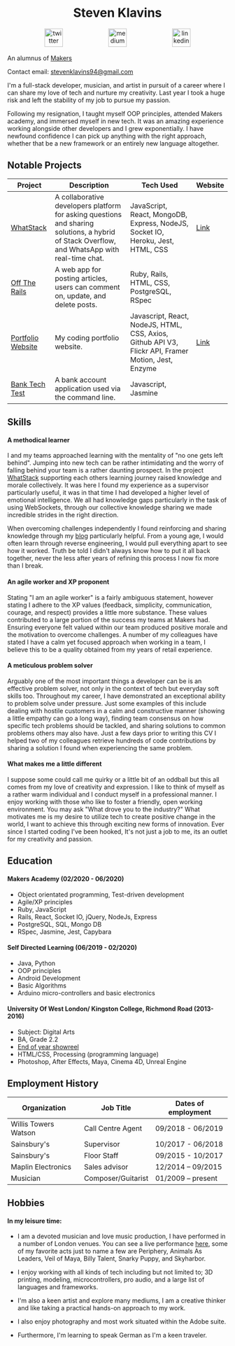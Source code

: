 <h1 align="center">Steven Klavins</h1>
<p align="center">
<a href="https://twitter.com/KlavinsSteven">
<img src="https://cdn4.iconfinder.com/data/icons/social-media-icons-the-circle-set/48/twitter_circle-512.png" alt="twitter" hspace="50" height="42" width="42"></a>
<a href="https://medium.com/@stevenklavins94">
<img src="http://www.webmasto.com/wp-content/uploads/2017/08/Medium-App-Icon-2017.png" alt="medium" hspace="50" height="42" width="42"></a>

<a href="https://www.linkedin.com/in/steven-klavins-90b02a199/">
<img src="https://www.iconfinder.com/data/icons/free-social-icons/67/linkedin_circle_color-512.png" alt="linkedin" hspace="50" height="42" width="42"></a></p>

An alumnus of [Makers](https://github.com/makersacademy)

Contact email: stevenklavins94@gmail.com

I'm a full-stack developer, musician, and artist in pursuit of a career where I can share my love of tech and nurture my creativity. Last year I took a huge risk and left the stability of my job to pursue my passion.

Following my resignation, I taught myself OOP principles, attended Makers academy, and immersed myself in new tech. It was an amazing experience working alongside other developers and I grew exponentially. I have newfound confidence I can pick up anything with the right approach, whether that be a new framework or an entirely new language altogether.


## Notable Projects 

| Project                                                                       | Description                                                                                                                                     | Tech Used                                                                                | Website                                     |
|-------------------------------------------------------------------------------|-------------------------------------------------------------------------------------------------------------------------------------------------|------------------------------------------------------------------------------------------|---------------------------------------------|
| [WhatStack](https://github.com/FayeCarter/WhatStack)                          | A collaborative developers platform for asking questions  and sharing solutions, a hybrid of Stack Overflow,  and WhatsApp with real-time chat. | JavaScript, React, MongoDB, Express,  NodeJS, Socket IO, Heroku, Jest,  HTML, CSS        | [Link](https://whatstack.herokuapp.com/)    |
| [Off The Rails](https://github.com/Steven-Klavins/off-the-rails)              | A web app for posting articles,  users can comment  on, update, and delete posts.                                                               | Ruby, Rails, HTML, CSS, PostgreSQL,  RSpec                                               |                                         |
| [Portfolio Website](https://github.com/Steven-Klavins/stevenklavins.co.uk) | My coding portfolio website.                                                                                                                    | Javascript, React, NodeJS, HTML, CSS, Axios, Github API V3, Flickr API, Framer Motion, Jest, Enzyme | [Link](https://stevenklavins.netlify.app/) |
| [Bank Tech Test](https://github.com/Steven-Klavins/bank-tech-test)            | A bank account application used via the  command line.                                                                                          | Javascript, Jasmine                                                                      |                                         |

## Skills

#### A methodical learner 
I and my teams approached learning with the mentality of "no one gets left behind". Jumping into new tech can be rather intimidating and the worry of falling behind your team is a rather daunting prospect. In the project [WhatStack](https://github.com/FayeCarter/WhatStack) supporting each others learning journey raised knowledge and morale collectively. It was here I found my experience as a supervisor particularly useful, it was in that time I had developed a higher level of emotional intelligence. We all had knowledge gaps particularly in the task of using WebSockets, through our collective knowledge sharing we made incredible strides in the right direction.

When overcoming challenges independently I found reinforcing and sharing knowledge through my [blog](https://medium.com/@stevenklavins94) particularly helpful. From a young age, I would often learn through reverse engineering, I would pull everything apart to see how it worked. Truth be told I didn't always know how to put it all back together, never the less after years of refining this process I now fix more than I break.

#### An agile worker and XP proponent
Stating "I am an agile worker" is a fairly ambiguous statement, however stating I adhere to the XP values (feedback, simplicity, communication, courage, and respect) provides a little more substance. These values contributed to a large portion of the success my teams at Makers had. Ensuring everyone felt valued within our team produced positive morale and the motivation to overcome challenges. A number of my colleagues have stated I have a calm yet focused approach when working in a team, I believe this to be a quality obtained from my years of retail experience.

#### A meticulous problem solver
Arguably one of the most important things a developer can be is an effective problem solver, not only in the context of tech but everyday soft skills too. Throughout my career, I have demonstrated an exceptional ability to problem solve under pressure. Just some examples of this include dealing with hostile customers in a calm and constructive manner (showing a little empathy can go a long way), finding team consensus on how specific tech problems should be tackled, and sharing solutions to common problems others may also have. Just a few days prior to writing this CV I helped two of my colleagues retrieve hundreds of code contributions by sharing a solution I found when experiencing the same problem.

#### What makes me a little different

I suppose some could call me quirky or a little bit of an oddball but this all comes from my love of creativity and expression. I like to think of myself as a rather warm individual and I conduct myself in a professional manner. I enjoy working with those who like to foster a friendly, open working environment. You may ask "What drove you to the industry?" What motivates me is my desire to utilize tech to create positive change in the world, I want to achieve this through exciting new forms of innovation. Ever since I started coding I've been hooked, It's not just a job to me, its an outlet for my creativity and passion.

## Education

#### Makers Academy (02/2020 - 06/2020)
* Object orientated programming, Test-driven development
* Agile/XP principles 
* Ruby, JavaScript
* Rails, React, Socket IO, jQuery, NodeJs, Express
* PostgreSQL, SQL, Mongo DB
* RSpec, Jasmine, Jest, Capybara

#### Self Directed Learning (06/2019 - 02/2020)
* Java, Python 
* OOP principles 
* Android Development 
* Basic Algorithms 
* Arduino micro-controllers and basic electronics

#### University Of West London/ Kingston College, Richmond Road (2013-2016)

* Subject: Digital Arts
* BA, Grade 2.2
* [End of year showreel](https://www.youtube.com/watch?v=oNoBRIztcew)
* HTML/CSS, Processing (programming language)
* Photoshop, After Effects, Maya, Cinema 4D, Unreal Engine

## Employment History

| Organization         | Job Title         | Dates of employment |
|----------------------|-------------------|---------------------|
| Willis Towers Watson | Call Centre Agent | 09/2018 - 06/2019   |
| Sainsbury's          | Supervisor        | 10/2017 - 06/2018   |
| Sainsbury's          | Floor Staff       | 09/2015 - 10/2017   |
| Maplin Electronics   | Sales advisor     | 12/2014 – 09/2015   | 
| Musician             | Composer/Guitarist| 01/2009 – present   | 

## Hobbies

#### In my leisure time: 

* I am a devoted musician and love music production, I have performed in a number of London venues. You can see a live performance [here](https://www.youtube.com/watch?v=KDvHNCO7nFs), some of my favorite acts just to name a few are Periphery, Animals As Leaders, Veil of Maya, Billy Talent, Snarky Puppy, and Skyharbor.

* I enjoy working with all kinds of tech including but not limited to; 3D printing, modeling, microcontrollers, pro audio, and a large list of languages and frameworks. 

* I'm also a keen artist and explore many mediums, I am a creative thinker and like taking a practical hands-on approach to my work. 

* I also enjoy photography and most work situated within the Adobe suite. 

* Furthermore, I'm learning to speak German as I'm a keen traveler.
